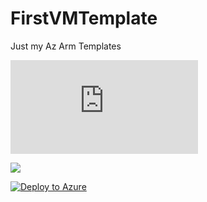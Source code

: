 # FirstVMTemplate
Just my Az Arm Templates

[![Deploy to Azure](https://github.com/steveramos21/AZTemplates/blob/main/WindowsVMTemplates/FirstVMTemplate.json)](https://azuredeploy.net/)

<a href="https://azuredeploy.net/
   repository=https://github.com/steveramos21/AZTemplates.git"
   target="_blank">
   <img src="http://azuredeploy.net/deploybutton.png"/>
</a>

[![Deploy to Azure](https://aka.ms/deploytoazurebutton)](https://portal.azure.com/#create/Microsoft.Template/uri/https://github.com/steveramos21/AZTemplates/blob/main/WindowsVMTemplates/FirstVMTemplate.json)

